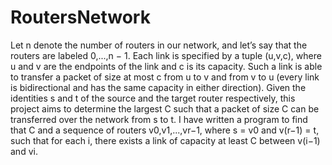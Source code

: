 # RoutersNetwork
 Let n denote the number of routers in our network, and let’s say that the routers are labeled 0,...,n − 1.
 Each link is specified by a tuple (u,v,c), where u and v are the endpoints of the link and c is its capacity.
 Such a link is able to transfer a packet of size at most c from u to v and from v to u (every link is bidirectional
 and has the same capacity in either direction). Given the identities s and t of the source and the target router
 respectively, this project aims to determine the largest C such that a packet of size C can be transferred over the
 network from s to t. I have written a program to find that C and a sequence of routers v0,v1,...,vr−1,
 where s = v0 and v(r−1) = t, such that for each i, there exists a link of capacity at least C between v(i−1) and
 vi.
